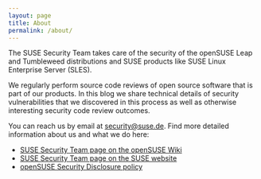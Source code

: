 ```yaml
---
layout: page
title: About
permalink: /about/
---
```


The SUSE Security Team takes care of the security of the openSUSE Leap and
Tumbleweed distributions and SUSE products like SUSE Linux Enterprise Server
(SLES).

We regularly perform source code reviews of open source software that is part
of our products. In this blog we share technical details of security
vulnerabilities that we discovered in this process as well as otherwise
interesting security code review outcomes.

You can reach us by email at [security@suse.de](mailto:security@suse.de). Find
more detailed information about us and what we do here:

- [SUSE Security Team page on the openSUSE Wiki](https://en.opensuse.org/openSUSE:Security_team)
- [SUSE Security Team page on the SUSE website](https://www.suse.com/support/security/)
- [openSUSE Security Disclosure policy](https://en.opensuse.org/openSUSE:Security_disclosure_policy)
